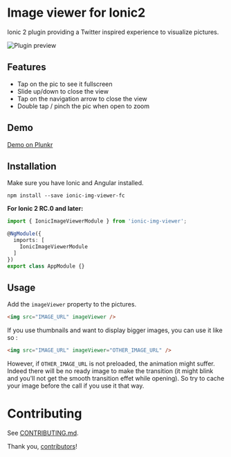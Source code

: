# Image viewer for Ionic2

Ionic 2 plugin providing a Twitter inspired experience to visualize pictures.

![Plugin preview](https://raw.githubusercontent.com/riron/ionic-img-viewer/master/demo/img-viewer2.gif)

## Features

- Tap on the pic to see it fullscreen
- Slide up/down to close the view
- Tap on the navigation arrow to close the view
- Double tap / pinch the pic when open to zoom

## Demo

[Demo on Plunkr](http://plnkr.co/edit/8f5MubWSohI3Q9DfKX9S?p=preview)

## Installation

Make sure you have Ionic and Angular installed.

```
npm install --save ionic-img-viewer-fc
```

**For Ionic 2 RC.0 and later:**

```typescript
import { IonicImageViewerModule } from 'ionic-img-viewer';

@NgModule({
  imports: [
    IonicImageViewerModule
  ]
})
export class AppModule {}
```

## Usage

Add the `imageViewer` property to the pictures.

```html
<img src="IMAGE_URL" imageViewer />
```

If you use thumbnails and want to display bigger images, you can use it like so :

```html
<img src="IMAGE_URL" imageViewer="OTHER_IMAGE_URL" />
```

However, if `OTHER_IMAGE_URL` is not preloaded, the animation might suffer. Indeed there will be no ready image to make the transition (it might blink and you'll not get the smooth transition effet while opening).
So try to cache your image before the call if you use it that way.

# Contributing

See [CONTRIBUTING.md](CONTRIBUTING.md).

Thank you, [contributors]!

[contributors]: https://github.com/nandofalcao/ionic-img-viewer-fc/graphs/contributors

